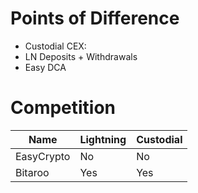 # Points of Difference

- Custodial CEX:
- LN Deposits + Withdrawals
- Easy DCA

# Competition
| Name | Lightning | Custodial |
| ----- | ----- | ------ |
| EasyCrypto | No | No  | No |
| Bitaroo   | Yes | Yes | Yes |



